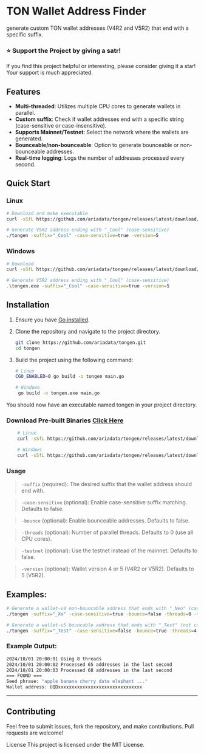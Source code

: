 # TON Wallet Address Finder

generate custom TON wallet addresses (V4R2 and V5R2) that end with a specific suffix.
### ⭐ Support the Project by giving a satr!

If you find this project helpful or interesting, please consider giving it a star! Your support is much appreciated.

## Features
- **Multi-threaded**: Utilizes multiple CPU cores to generate wallets in parallel.
- **Custom suffix**: Check if wallet addresses end with a specific string (case-sensitive or case-insensitive).
- **Supports Mainnet/Testnet**: Select the network where the wallets are generated.
- **Bounceable/non-bounceable**: Option to generate bounceable or non-bounceable addresses.
- **Real-time logging**: Logs the number of addresses processed every second.

## Quick Start
### Linux
```bash
# Download and make executable
curl -sSfL https://github.com/ariadata/tongen/releases/latest/download/tongen-linux -o tongen && chmod +x tongen

# Generate V5R2 address ending with "_Cool" (case-sensitive)
./tongen -suffix="_Cool" -case-sensitive=true -version=5
```
### Windows
```bash
# Download
curl -sSfL https://github.com/ariadata/tongen/releases/latest/download/tongen-windows.exe -o tongen.exe

# Generate V5R2 address ending with "_Cool" (case-sensitive)
.\tongen.exe -suffix="_Cool" -case-sensitive=true -version=5
```

## Installation

1. Ensure you have [Go installed](https://go.dev/doc/install).
2. Clone the repository and navigate to the project directory.
    ```bash
    git clone https://github.com/ariadata/tongen.git
    cd tongen
    ```

3. Build the project using the following command:

   ```bash
   # Linux
   CGO_ENABLED=0 go build -o tongen main.go

   # Windows
    go build -o tongen.exe main.go
    ```
You should now have an executable named tongen in your project directory.
### Download Pre-built Binaries [Click Here](https://github.com/ariadata/tongen/releases)
```bash
    # Linux 
    curl -sSfL https://github.com/ariadata/tongen/releases/latest/download/tongen-linux -o tongen && chmod +x tongen

    # Windows
    curl -sSfL https://github.com/ariadata/tongen/releases/latest/download/tongen-windows.exe -o tongen.exe
```
### Usage

> `-suffix` (required): The desired suffix that the wallet address should end with.

> `-case-sensitive` (optional): Enable case-sensitive suffix matching. Defaults to false.

> `-bounce` (optional): Enable bounceable addresses. Defaults to false.

> `-threads` (optional): Number of parallel threads. Defaults to 0 (use all CPU cores).

> `-testnet` (optional): Use the testnet instead of the mainnet. Defaults to false.

> `-version` (optional): Wallet version 4 or 5 (V4R2 or V5R2). Defaults to 5 (V5R2).

## Examples:
```bash
# Generate a wallet-v4 non-bouncable address that ends with "_Neo" (case-sensitive) using all CPU cores on the mainnet
./tongen -suffix="_Xx" -case-sensitive=true -bounce=false -threads=0 -testnet=false -version=4

# Generate a wallet-v5 bouncable address that ends with "_Test" (not case-insensitive) using 4 threads on testnet 
./tongen -suffix="_Test" -case-sensitive=false -bounce=true -threads=4 -testnet=false -version=5

```

### Example Output:
```bash
2024/10/01 20:00:01 Using 8 threads
2024/10/01 20:00:02 Processed 65 addresses in the last second
2024/10/01 20:00:03 Processed 68 addresses in the last second
=== FOUND ===
Seed phrase: "apple banana cherry date elephant ..."
Wallet address: UQDxxxxxxxxxxxxxxxxxxxxxxxxxxxxxxx
```

-----

## Contributing
Feel free to submit issues, fork the repository, and make contributions. Pull requests are welcome!

License
This project is licensed under the MIT License.
